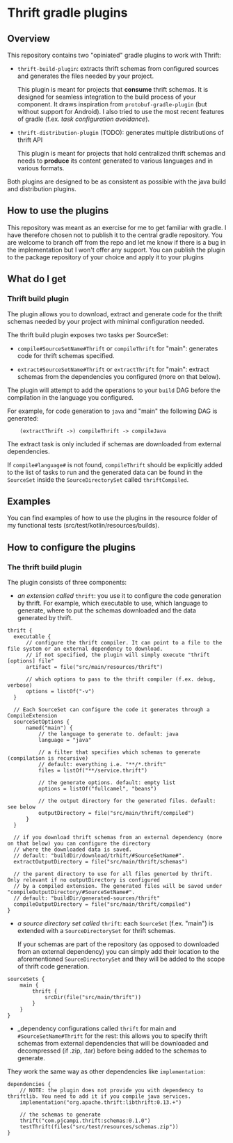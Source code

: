 # Thrift gradle plugins

## Overview

This repository contains two "opiniated" gradle plugins to work with Thrift:

* `thrift-build-plugin`: extracts thrift schemas from configured sources and generates the files needed by your project.

    This plugin is meant for projects that **consume** thrift schemas. It is designed for seamless integration 
    to the build process of your component. 
    It draws inspiration from `protobuf-gradle-plugin` (but without support for Android). I also tried to use the most 
recent features of gradle (f.ex. _task configuration avoidance_).

* `thrift-distribution-plugin` (TODO): generates multiple distributions of thrift API
    
    This plugin is meant for projects that hold centralized thrift schemas and needs to **produce** its 
    content generated to various languages and in various formats.
    
Both plugins are designed to be as consistent as possible with the java build and distribution plugins.

## How to use the plugins

This repository was meant as an exercise for me to get familiar with gradle. I have therefore chosen not to publish it 
to the central gradle repository. 
You are welcome to branch off from the repo and let me know if there is a bug in the implementation 
but I won't offer any support.
You can publish the plugin to the package repository of your choice and apply it to your plugins

## What do I get

### Thrift build plugin

The plugin allows you to download, extract and generate code for the thrift schemas needed by your project with minimal 
configuration needed. 

The thrift build plugin exposes two tasks per SourceSet:
* `compile#SourceSetName#Thrift` or `compileThrift` for "main": generates code for thrift schemas specified.

* `extract#SourceSetName#Thrift` or `extractThrift` for "main": extract schemas from the dependencies you configured 
(more on that below).

The plugin will attempt to add the operations to your `build` DAG before the compilation in the language you configured.

For example, for code generation to `java` and "main" the following DAG is generated:
```
    (extractThrift ->) compileThrift -> compileJava
```
The extract task is only included if schemas are downloaded from external dependencies.

If `compile#language#` is not found, `compileThrift` should be explicitly added to the list of tasks to run and the generated 
data can be found in the `SourceSet` inside the `SourceDirectorySet` called `thriftCompiled`.

## Examples

You can find examples of how to use the plugins in the resource folder of my functional tests (src/test/kotlin/resources/builds). 

## How to configure the plugins

### The thrift build plugin

The plugin consists of three components:
* _an extension called_ `thrift`: you use it to configure the code generation by thrift. For example, which executable to use,
which language to generate, where to put the schemas downloaded and the data generated by thrift.
  
```
thrift {
  executable {
      // configure the thrift compiler. It can point to a file to the file system or an external dependency to download.
      // if not specified, the plugin will simply execute "thrift [options] file"
      artifact = file("src/main/resources/thrift")

      // which options to pass to the thrift compiler (f.ex. debug, verbose)
      options = listOf("-v")
  }

  // Each SourceSet can configure the code it generates through a CompileExtension
  sourceSetOptions {
      named("main") {
          // the language to generate to. default: java
          language = "java"

          // a filter that specifies which schemas to generate (compilation is recursive)
          // default: everything i.e. "**/*.thrift" 
          files = listOf("**/service.thrift")

          // the generate options. default: empty list
          options = listOf("fullcamel", "beans")

          // the output directory for the generated files. default: see below
          outputDirectory = file("src/main/thrift/compiled")
      }
  }
  
  // if you download thrift schemas from an external dependency (more on that below) you can configure the directory 
  // where the downloaded data is saved. 
  // default: "buildDir/download/trhift/#SourceSetName#".
  extractOutputDirectory = file("src/main/thrift/schemas")

  // the parent directory to use for all files generted by thrift. Only relevant if no outputDirectory is configured 
  // by a compiled extension. The generated files will be saved under "compileOutputDirectory/#SourceSetName#".
  // default: "buildDir/generated-sources/thrift"
  compileOutputDirectory = file("src/main/thrift/compiled")
}
```

* _a source directory set called_ `thrift`: each `SourceSet` (f.ex. "main") is extended with a `SourceDirectorySet` for thrift schemas.

    If your schemas are part of the repository (as opposed to downloaded from an external dependency) you can simply 
add their location to the aforementioned `SourceDirectorySet` and they will be added to the scope of thrift code generation.

```
sourceSets {
    main {
        thrift {
            srcDir(file("src/main/thrift"))
        }
    }
}
```

* _dependency configurations called `thrift` for main and `#SourceSetName#Thrift` for the rest: this allows you to specify 
thrift schemas from external dependencies that will be downloaded and decompressed (if .zip, .tar) before being added 
to the schemas to generate. 

They work the same way as other dependencies like `implementation`:
```
dependencies {
    // NOTE: the plugin does not provide you with dependency to thriftlib. You need to add it if you compile java services.
    implementation("org.apache.thrift:libthrift:0.13.+")
    
    // the schemas to generate
    thrift("com.pjcampi.thrift:schemas:0.1.0")
    testThrift(files("src/test/resources/schemas.zip"))
}
```
